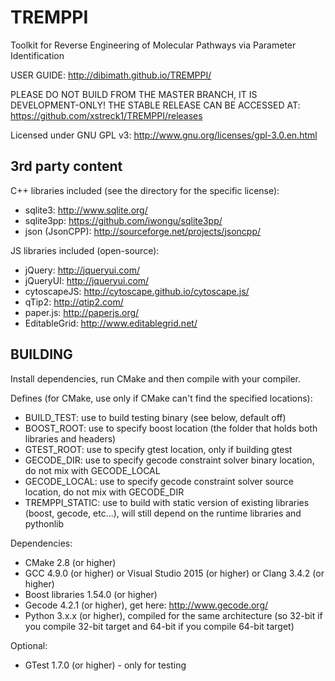 TREMPPI
=======

Toolkit for Reverse Engineering of Molecular Pathways via Parameter Identification

USER GUIDE: http://dibimath.github.io/TREMPPI/

PLEASE DO NOT BUILD FROM THE MASTER BRANCH, IT IS DEVELOPMENT-ONLY! THE STABLE RELEASE CAN BE ACCESSED AT: https://github.com/xstreck1/TREMPPI/releases

Licensed under GNU GPL v3: http://www.gnu.org/licenses/gpl-3.0.en.html

3rd party content
-----------------
C++ libraries included (see the directory for the specific license):

* sqlite3: http://www.sqlite.org/
* sqlite3pp: https://github.com/iwongu/sqlite3pp/
* json (JsonCPP): http://sourceforge.net/projects/jsoncpp/

JS libraries included (open-source):

* jQuery: http://jqueryui.com/
* jQueryUI: http://jqueryui.com/
* cytoscapeJS: http://cytoscape.github.io/cytoscape.js/
* qTip2: http://qtip2.com/
* paper.js: http://paperjs.org/
* EditableGrid: http://www.editablegrid.net/

BUILDING
--------
Install dependencies, run CMake and then compile with your compiler.

Defines (for CMake, use only if CMake can't find the specified locations):
* BUILD_TEST: use to build testing binary (see below, default off)
* BOOST_ROOT: use to specify boost location (the folder that holds both libraries and headers)
* GTEST_ROOT: use to specify gtest location, only if building gtest
* GECODE_DIR: use to specify gecode constraint solver binary location, do not mix with GECODE_LOCAL
* GECODE_LOCAL: use to specify gecode constraint solver source location, do not mix with GECODE_DIR
* TREMPPI_STATIC: use to build with static version of existing libraries (boost, gecode, etc...), will still depend on the runtime libraries and pythonlib

Dependencies:
* CMake 2.8 (or higher)
* GCC 4.9.0 (or higher) or Visual Studio 2015 (or higher) or Clang 3.4.2 (or higher)
* Boost libraries 1.54.0 (or higher)
* Gecode 4.2.1 (or higher), get here: http://www.gecode.org/
* Python 3.x.x (or higher), compiled for the same architecture (so 32-bit if you compile 32-bit target and 64-bit if you compile 64-bit target)

Optional:
* GTest 1.7.0 (or higher) - only for testing
